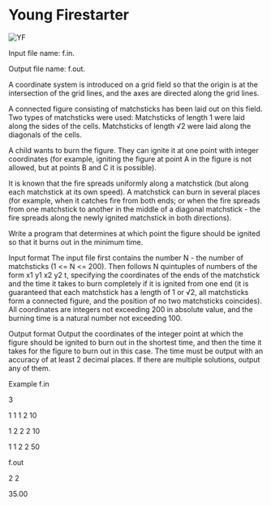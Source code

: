# Young Firestarter
![YF](https://github.com/user-attachments/assets/7bfa1bf3-107f-4d58-bc9a-7715ec458eff)

Input file name: f.in.

Output file name: f.out.

A coordinate system is introduced on a grid field so that the origin is at the intersection of the grid lines, and the axes are directed along the grid lines.

A connected figure consisting of matchsticks has been laid out on this field. Two types of matchsticks were used:
Matchsticks of length 1 were laid along the sides of the cells.
Matchsticks of length √2 were laid along the diagonals of the cells.

A child wants to burn the figure.  They can ignite it at one point with integer coordinates (for example, igniting the figure at point A in the figure is not allowed, but at points B and C it is possible).

It is known that the fire spreads uniformly along a matchstick (but along each matchstick at its own speed). A matchstick can burn in several places (for example, when it catches fire from both ends; or when the fire spreads from one matchstick to another in the middle of a diagonal matchstick - the fire spreads along the newly ignited matchstick in both directions).

Write a program that determines at which point the figure should be ignited so that it burns out in the minimum time.

Input format
The input file first contains the number  N - the number of matchsticks (1 <= N <= 200). Then follows N quintuples of numbers of the form x1 y1 x2 y2 t, specifying the coordinates of the ends of the matchstick and the time it takes to burn completely if it is ignited from one end (it is guaranteed that each matchstick has a length of 1 or √2, all matchsticks form a connected figure, and the position of no two matchsticks coincides). All coordinates are integers not exceeding 200 in absolute value, and the burning time is a natural number not exceeding 100.

Output format
Output the coordinates of the integer point at which the figure should be ignited to burn out in the shortest time, and then the time it takes for the figure to burn out in this case. The time must be output with an accuracy of at least 2 decimal places. If there are multiple solutions, output any of them.

Example
f.in

3

1 1 1 2 10

1 2 2 2 10

1 1 2 2 50

f.out

2 2

35.00
